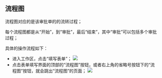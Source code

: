 ## 流程图
流程图对应的是该审批单的的流转过程；

每个流程图都是从“开始”，到“审批”，最后“结束”，其中“审批”可以包括多个审批过程；

具体的操作流程如下：
- 进入工作区，点击“填写表单”；
![](images/flowchart1.png)
- 点击表单填写界面的顶部的“流程图”按钮，或者右上角的省略号按钮下的“流程图”按钮，就会跳出“流程图”的页面；
![](images/flowchart2.png)
